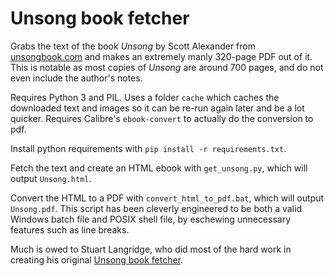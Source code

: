 # Unsong book fetcher

Grabs the text of the book *Unsong* by Scott Alexander from [unsongbook.com](http://unsongbook.com) and makes an extremely manly 320-page PDF out of it. This is notable as most copies of *Unsong* are around 700 pages, and do not even include the author's notes.

Requires Python 3 and PIL. Uses a folder `cache` which caches the downloaded text and images so it can be re-run again later and be a lot quicker. Requires Calibre's `ebook-convert` to actually do the conversion to pdf.

Install python requirements with `pip install -r requirements.txt`.

Fetch the text and create an HTML ebook with `get_unsong.py`, which will output `Unsong.html`.

Convert the HTML to a PDF with `convert_html_to_pdf.bat`, which will output `Unsong.pdf`. This script has been cleverly engineered to be both a valid Windows batch file and POSIX shell file, by eschewing unnecessary features such as line breaks.

Much is owed to Stuart Langridge, who did most of the hard work in creating his original [Unsong book fetcher](https://github.com/stuartlangridge/unsong-book-fetcher).